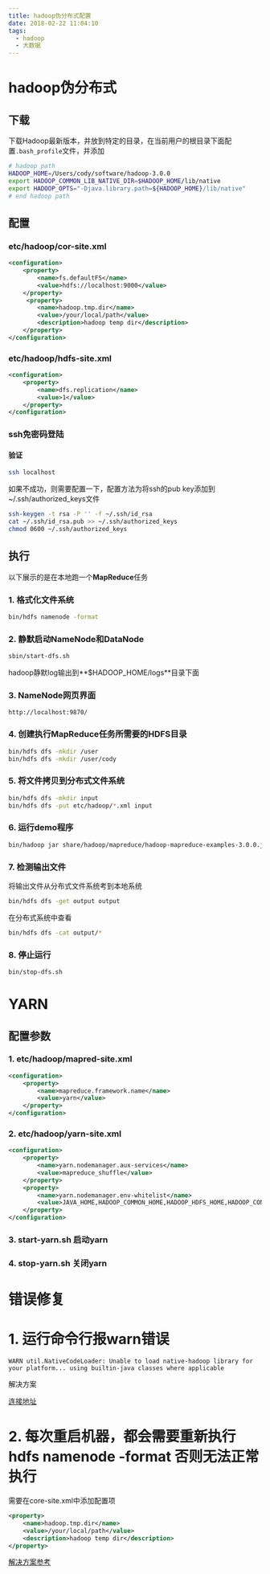 ```yaml
---
title: hadoop伪分布式配置
date: 2018-02-22 11:04:10
tags:
  - hadoop
  - 大数据
---
```


# hadoop伪分布式
## 下载
下载Hadoop最新版本，并放到特定的目录，在当前用户的根目录下面配置`.bash_profile`文件，并添加

```bash profile
# hadoop path
HADOOP_HOME=/Users/cody/software/hadoop-3.0.0
export HADOOP_COMMON_LIB_NATIVE_DIR=$HADOOP_HOME/lib/native
export HADOOP_OPTS="-Djava.library.path=${HADOOP_HOME}/lib/native"
# end hadoop path
```
## 配置
### etc/hadoop/cor-site.xml
```xml
<configuration>
    <property>
        <name>fs.defaultFS</name>
        <value>hdfs://localhost:9000</value>
    </property>
	 <property>
	    <name>hadoop.tmp.dir</name>
	    <value>/your/local/path</value>
	    <description>hadoop temp dir</description>
	</property>
</configuration>
```

### etc/hadoop/hdfs-site.xml
```xml
<configuration>
    <property>
        <name>dfs.replication</name>
        <value>1</value>
    </property>
</configuration>
```

### ssh免密码登陆

#### 验证
```bash
ssh localhost
```
如果不成功，则需要配置一下，配置方法为将ssh的pub key添加到~/.ssh/authorized_keys文件

```bash
ssh-keygen -t rsa -P '' -f ~/.ssh/id_rsa  
cat ~/.ssh/id_rsa.pub >> ~/.ssh/authorized_keys  
chmod 0600 ~/.ssh/authorized_keys  
```

## 执行

以下展示的是在本地跑一个**MapReduce**任务
### 1. 格式化文件系统
```bash
bin/hdfs namenode -format
```

### 2. 静默启动NameNode和DataNode
```bash
sbin/start-dfs.sh
```
hadoop静默log输出到**$HADOOP_HOME/logs**目录下面

### 3. NameNode网页界面
```url
http://localhost:9870/
```

### 4. 创建执行**MapReduce**任务所需要的HDFS目录
```bash
bin/hdfs dfs -mkdir /user
bin/hdfs dfs -mkdir /user/cody
```

### 5. 将文件拷贝到分布式文件系统
```bash
bin/hdfs dfs -mkdir input
bin/hdfs dfs -put etc/hadoop/*.xml input
```

### 6. 运行demo程序
```bash
bin/hadoop jar share/hadoop/mapreduce/hadoop-mapreduce-examples-3.0.0.jar grep input output 'dfs[a-z.]+'
```
### 7. 检测输出文件
将输出文件从分布式文件系统考到本地系统

```bash
bin/hdfs dfs -get output output
``` 
在分布式系统中查看

```bash
bin/hdfs dfs -cat output/*
```

### 8. 停止运行

```bash
bin/stop-dfs.sh
```

# YARN

## 配置参数
### 1. etc/hadoop/mapred-site.xml

```xml
<configuration>
    <property>
        <name>mapreduce.framework.name</name>
        <value>yarn</value>
    </property>
</configuration>
```
### 2. etc/hadoop/yarn-site.xml

```xml
<configuration>
    <property>
        <name>yarn.nodemanager.aux-services</name>
        <value>mapreduce_shuffle</value>
    </property>
    <property>
        <name>yarn.nodemanager.env-whitelist</name>
        <value>JAVA_HOME,HADOOP_COMMON_HOME,HADOOP_HDFS_HOME,HADOOP_CONF_DIR,CLASSPATH_PREPEND_DISTCACHE,HADOOP_YARN_HOME,HADOOP_MAPRED_HOME</value>
    </property>
</configuration>
```

### 3. start-yarn.sh 启动yarn
### 4. stop-yarn.sh 关闭yarn


# 错误修复
# 1. 运行命令行报**warn**错误
```log
WARN util.NativeCodeLoader: Unable to load native-hadoop library for your platform... using builtin-java classes where applicable
```

解决方案

[连接地址](http://www.cnblogs.com/likui360/p/6558749.html)

# 2. 每次重启机器，都会需要重新执行 hdfs namenode -format 否则无法正常执行


需要在core-site.xml中添加配置项

```xml
<property>
    <name>hadoop.tmp.dir</name>
    <value>/your/local/path</value>
    <description>hadoop temp dir</description>
</property>
```
[解决方案参考](http://blog.csdn.net/zhangt85/article/details/42076207)

